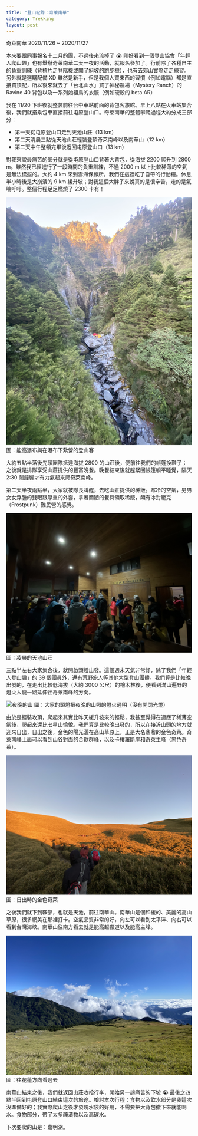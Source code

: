 ```yaml
---
title: "登山紀錄：奇萊南華"
category: Trekking
layout: post
---
```


奇萊南華 2020/11/26 ~ 2020/11/27

本來要跟同事報名十二月的團，不過後來流掉了 😭 剛好看到一個登山協會「年輕人爬山趣」也有舉辦奇萊南華二天一夜的活動，就報名參加了。行前除了各種自主的負重訓練（背槓片走登階機或開了斜坡的跑步機），也有去郊山實際走走練習。另外就是選購配備 XD 雖然是新手，但是我個人買東西的習慣（例如電腦）都是直接買頂配，所以後來就去了「台北山水」買了神秘農場（Mystery Ranch）的 Ravine 40 背包以及一系列始祖鳥的衣服（例如硬殼的 beta AR）

我在 11/20 下班後就整裝前往台中車站前面的背包客旅館。早上八點在火車站集合後，我們就搭乘包車直接前往屯原登山口。奇萊南華的整體攀爬過程大約分成三部分：

- 第一天從屯原登山口走到天池山莊（13 km）
- 第二天清晨三點從天池山莊輕裝登頂奇萊南峰以及南華山（12 km）
- 第二天中午整頓完畢後返回屯原登山口（13 km）

對我來說最痛苦的部分就是從屯原登山口背著大背包，從海拔 2200 爬升到 2800 m。雖然我已經進行了一段時間的負重訓練，不過 2000 m 以上比較稀薄的空氣是無法模擬的。大約 4 km 來到雲海保線所，我們在這裡吃了自帶的行動糧。休息半小時後是大崩潰的 9 km 緩升坡；對我這個大胖子來說真的是很辛苦，走的是氣喘吁吁。整個行程足足燃燒了 2300 卡有！

![能高瀑布](/assets/img/nenggaopubu.jpeg)
圖：能高瀑布與在瀑布下紮營的登山客

大約五點半落後先頭團隊抵達海拔 2800 的山莊後，便前往我們的帳篷換鞋子；之後就是排隊享受山莊提供的豐富晚餐。晚餐結束後就趕緊回帳篷躺平睡覺，隔天 2:30 鬧鐘響才有力氣起來爬奇萊南峰。

第二天半夜兩點半，大家就被隊長叫醒，去吃山莊提供的稀飯。寒冷的空氣，男男女女浮腫的雙眼跟厚重的外套，拿著簡陋的餐具領取稀飯，頗有冰封龐克（Frostpunk）難民營的感覺。

![凌晨的天池山莊](/assets/img/tianchihouse.jpeg)
圖：凌晨的天池山莊

三點半左右大家集合後，就開啟頭燈出發。這個週末天氣非常好，除了我們「年輕人登山趣」的 39 個團員外，還有荒野旅人等其他大型登山團體。我們算是比較晚出發的，在走出比較低海拔（大約 3000 公尺）的檜木林後，便看到滿山遍野的燈火人龍一路延伸往奇萊南峰的方向。

![夜晚的山](/assets/img/nightclimbing.jpeg)
圖：大家的頭燈把夜晚的山照的燈火通明（沒有開閃光燈）

由於是輕裝攻頂，爬起來其實比昨天緩升坡來的輕鬆，我甚至覺得在適應了稀薄空氣後，爬起來還比七星山愉悅。我們算是比較晚出發的，所以在接近山頭的地方就迎來日出，日出之後，金色的陽光灑在高山草原上，正是大名鼎鼎的金色奇萊。奇萊南峰上面可以看到山谷對面的合歡群峰，以及卡樓羅斷崖和奇萊主峰（黑色奇萊）。

![金色奇萊](/assets/img/golden-qilai.jpeg)
圖：日出時的金色奇萊

之後我們就下到鞍部，也就是天池，前往南華山。南華山是個和緩的、美麗的高山草原，很多網美在那裡打卡。空氣品質非常的好，向左可以看到太平洋、向右可以看到台灣海峽。南華山往南方看去就是能高越嶺道以及能高主峰。

![往花蓮方向看過去](/assets/img/mtnanhua.jpeg)
圖：往花蓮方向看過去

南華山結束之後，我們就返回山莊收拾行李，開始另一趟痛苦的下坡 😭 最後之四點半回到屯原登山口結束這次的旅途。檢討本次行程：食物以及飲水部分是我這次沒準備好的；我實際爬山之後才發現水袋的好用，不需要把大背包撤下來就能喝水。食物部分，帶了太多醃漬物以及高碳水。

下次要爬的山是：嘉明湖。
